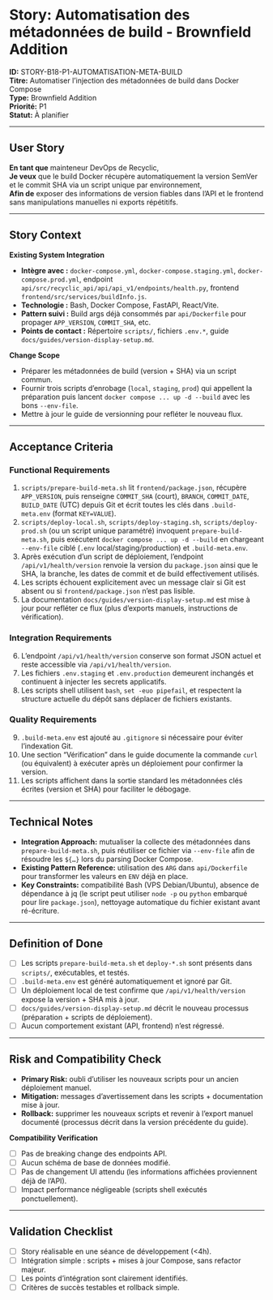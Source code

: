 # Story: Automatisation des métadonnées de build - Brownfield Addition

**ID:** STORY-B18-P1-AUTOMATISATION-META-BUILD  
**Titre:** Automatiser l’injection des métadonnées de build dans Docker Compose  
**Type:** Brownfield Addition  
**Priorité:** P1  
**Statut:** À planifier

---

## User Story

**En tant que** mainteneur DevOps de Recyclic,  
**Je veux** que le build Docker récupère automatiquement la version SemVer et le commit SHA via un script unique par environnement,  
**Afin de** exposer des informations de version fiables dans l’API et le frontend sans manipulations manuelles ni exports répétitifs.

---

## Story Context

**Existing System Integration**

- **Intègre avec :** `docker-compose.yml`, `docker-compose.staging.yml`, `docker-compose.prod.yml`, endpoint `api/src/recyclic_api/api/api_v1/endpoints/health.py`, frontend `frontend/src/services/buildInfo.js`.
- **Technologie :** Bash, Docker Compose, FastAPI, React/Vite.
- **Pattern suivi :** Build args déjà consommés par `api/Dockerfile` pour propager `APP_VERSION`, `COMMIT_SHA`, etc.
- **Points de contact :** Répertoire `scripts/`, fichiers `.env.*`, guide `docs/guides/version-display-setup.md`.

**Change Scope**

- Préparer les métadonnées de build (version + SHA) via un script commun.
- Fournir trois scripts d’enrobage (`local`, `staging`, `prod`) qui appellent la préparation puis lancent `docker compose ... up -d --build` avec les bons `--env-file`.
- Mettre à jour le guide de versionning pour refléter le nouveau flux.

---

## Acceptance Criteria

### Functional Requirements

1. `scripts/prepare-build-meta.sh` lit `frontend/package.json`, récupère `APP_VERSION`, puis renseigne `COMMIT_SHA` (court), `BRANCH`, `COMMIT_DATE`, `BUILD_DATE` (UTC) depuis Git et écrit toutes les clés dans `.build-meta.env` (format `KEY=VALUE`).
2. `scripts/deploy-local.sh`, `scripts/deploy-staging.sh`, `scripts/deploy-prod.sh` (ou un script unique paramétré) invoquent `prepare-build-meta.sh`, puis exécutent `docker compose ... up -d --build` en chargeant `--env-file` ciblé (`.env` local/staging/production) et `.build-meta.env`.
3. Après exécution d’un script de déploiement, l’endpoint `/api/v1/health/version` renvoie la version du `package.json` ainsi que le SHA, la branche, les dates de commit et de build effectivement utilisés.
4. Les scripts échouent explicitement avec un message clair si Git est absent ou si `frontend/package.json` n’est pas lisible.
5. La documentation `docs/guides/version-display-setup.md` est mise à jour pour refléter ce flux (plus d’exports manuels, instructions de vérification).

### Integration Requirements

6. L’endpoint `/api/v1/health/version` conserve son format JSON actuel et reste accessible via `/api/v1/health/version`.
7. Les fichiers `.env.staging` et `.env.production` demeurent inchangés et continuent à injecter les secrets applicatifs.
8. Les scripts shell utilisent `bash`, `set -euo pipefail`, et respectent la structure actuelle du dépôt sans déplacer de fichiers existants.

### Quality Requirements

9. `.build-meta.env` est ajouté au `.gitignore` si nécessaire pour éviter l’indexation Git.
10. Une section “Vérification” dans le guide documente la commande `curl` (ou équivalent) à exécuter après un déploiement pour confirmer la version.
11. Les scripts affichent dans la sortie standard les métadonnées clés écrites (version et SHA) pour faciliter le débogage.

---

## Technical Notes

- **Integration Approach:** mutualiser la collecte des métadonnées dans `prepare-build-meta.sh`, puis réutiliser ce fichier via `--env-file` afin de résoudre les `${…}` lors du parsing Docker Compose.
- **Existing Pattern Reference:** utilisation des `ARG` dans `api/Dockerfile` pour transformer les valeurs en `ENV` déjà en place.
- **Key Constraints:** compatibilité Bash (VPS Debian/Ubuntu), absence de dépendance à jq (le script peut utiliser `node -p` ou `python` embarqué pour lire `package.json`), nettoyage automatique du fichier existant avant ré-écriture.

---

## Definition of Done

- [ ] Les scripts `prepare-build-meta.sh` et `deploy-*.sh` sont présents dans `scripts/`, exécutables, et testés.
- [ ] `.build-meta.env` est généré automatiquement et ignoré par Git.
- [ ] Un déploiement local de test confirme que `/api/v1/health/version` expose la version + SHA mis à jour.
- [ ] `docs/guides/version-display-setup.md` décrit le nouveau processus (préparation + scripts de déploiement).
- [ ] Aucun comportement existant (API, frontend) n’est régressé.

---

## Risk and Compatibility Check

- **Primary Risk:** oubli d’utiliser les nouveaux scripts pour un ancien déploiement manuel.
- **Mitigation:** messages d’avertissement dans les scripts + documentation mise à jour.
- **Rollback:** supprimer les nouveaux scripts et revenir à l’export manuel documenté (processus décrit dans la version précédente du guide).

**Compatibility Verification**

- [ ] Pas de breaking change des endpoints API.
- [ ] Aucun schéma de base de données modifié.
- [ ] Pas de changement UI attendu (les informations affichées proviennent déjà de l’API).
- [ ] Impact performance négligeable (scripts shell exécutés ponctuellement).

---

## Validation Checklist

- [ ] Story réalisable en une séance de développement (<4h).
- [ ] Intégration simple : scripts + mises à jour Compose, sans refactor majeur.
- [ ] Les points d’intégration sont clairement identifiés.
- [ ] Critères de succès testables et rollback simple.
